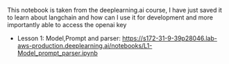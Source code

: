 This notebook is taken from the deeplearning.ai course, I have just saved it to learn about langchain and how can I use it for development
and more importantly able to access the openai key
- Lesson 1: Model,Prompt and parser: https://s172-31-9-39p28046.lab-aws-production.deeplearning.ai/notebooks/L1-Model_prompt_parser.ipynb
